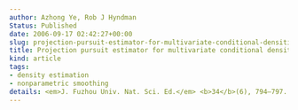 ```yaml
---
author: Azhong Ye, Rob J Hyndman
Status: Published
date: 2006-09-17 02:42:27+00:00
slug: projection-pursuit-estimator-for-multivariate-conditional-densities
title: Projection pursuit estimator for multivariate conditional densities
kind: article
tags:
- density estimation
- nonparametric smoothing
details: <em>J. Fuzhou Univ. Nat. Sci. Ed.</em> <b>34</b>(6), 794–797. (Chinese)
---
```

